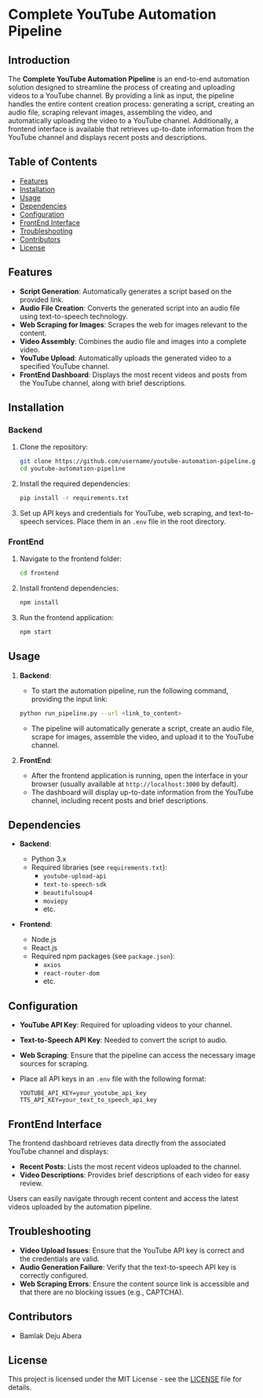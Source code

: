 # Complete YouTube Automation Pipeline

## Introduction

The **Complete YouTube Automation Pipeline** is an end-to-end automation solution designed to streamline the process of creating and uploading videos to a YouTube channel. By providing a link as input, the pipeline handles the entire content creation process: generating a script, creating an audio file, scraping relevant images, assembling the video, and automatically uploading the video to a YouTube channel. Additionally, a frontend interface is available that retrieves up-to-date information from the YouTube channel and displays recent posts and descriptions.

## Table of Contents

- [Features](#features)
- [Installation](#installation)
- [Usage](#usage)
- [Dependencies](#dependencies)
- [Configuration](#configuration)
- [FrontEnd Interface](#frontend-interface)
- [Troubleshooting](#troubleshooting)
- [Contributors](#contributors)
- [License](#license)

## Features

- **Script Generation**: Automatically generates a script based on the provided link.
- **Audio File Creation**: Converts the generated script into an audio file using text-to-speech technology.
- **Web Scraping for Images**: Scrapes the web for images relevant to the content.
- **Video Assembly**: Combines the audio file and images into a complete video.
- **YouTube Upload**: Automatically uploads the generated video to a specified YouTube channel.
- **FrontEnd Dashboard**: Displays the most recent videos and posts from the YouTube channel, along with brief descriptions.

## Installation

### Backend

1. Clone the repository:

    ```bash
    git clone https://github.com/username/youtube-automation-pipeline.git
    cd youtube-automation-pipeline
    ```

2. Install the required dependencies:

    ```bash
    pip install -r requirements.txt
    ```

3. Set up API keys and credentials for YouTube, web scraping, and text-to-speech services. Place them in an `.env` file in the root directory.

### FrontEnd

1. Navigate to the frontend folder:

    ```bash
    cd frontend
    ```

2. Install frontend dependencies:

    ```bash
    npm install
    ```

3. Run the frontend application:

    ```bash
    npm start
    ```

## Usage

1. **Backend**:
    - To start the automation pipeline, run the following command, providing the input link:

    ```bash
    python run_pipeline.py --url <link_to_content>
    ```

    - The pipeline will automatically generate a script, create an audio file, scrape for images, assemble the video, and upload it to the YouTube channel.

2. **FrontEnd**:
    - After the frontend application is running, open the interface in your browser (usually available at `http://localhost:3000` by default).
    - The dashboard will display up-to-date information from the YouTube channel, including recent posts and brief descriptions.

## Dependencies

- **Backend**:
  - Python 3.x
  - Required libraries (see `requirements.txt`):
    - `youtube-upload-api`
    - `text-to-speech-sdk`
    - `beautifulsoup4`
    - `moviepy`
    - etc.

- **Frontend**:
  - Node.js
  - React.js
  - Required npm packages (see `package.json`):
    - `axios`
    - `react-router-dom`
    - etc.

## Configuration

- **YouTube API Key**: Required for uploading videos to your channel.
- **Text-to-Speech API Key**: Needed to convert the script to audio.
- **Web Scraping**: Ensure that the pipeline can access the necessary image sources for scraping.
- Place all API keys in an `.env` file with the following format:

    ```env
    YOUTUBE_API_KEY=your_youtube_api_key
    TTS_API_KEY=your_text_to_speech_api_key
    ```

## FrontEnd Interface

The frontend dashboard retrieves data directly from the associated YouTube channel and displays:

- **Recent Posts**: Lists the most recent videos uploaded to the channel.
- **Video Descriptions**: Provides brief descriptions of each video for easy review.
  
Users can easily navigate through recent content and access the latest videos uploaded by the automation pipeline.

## Troubleshooting

- **Video Upload Issues**: Ensure that the YouTube API key is correct and the credentials are valid.
- **Audio Generation Failure**: Verify that the text-to-speech API key is correctly configured.
- **Web Scraping Errors**: Ensure the content source link is accessible and that there are no blocking issues (e.g., CAPTCHA).

## Contributors

- Bamlak Deju Abera

## License

This project is licensed under the MIT License - see the [LICENSE](LICENSE) file for details.

